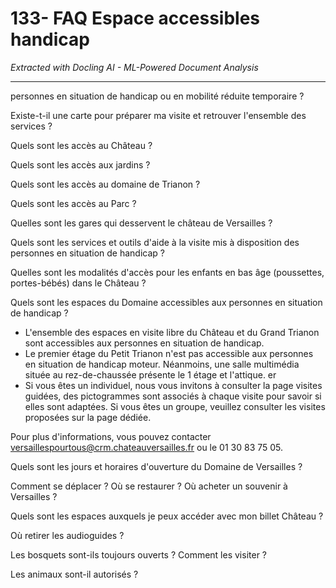 # 133- FAQ Espace accessibles handicap

*Extracted with Docling AI - ML-Powered Document Analysis*

---

personnes en situation de handicap ou en mobilité réduite temporaire ?

Existe-t-il une carte pour préparer ma visite et retrouver l'ensemble des services ?

Quels sont les accès au Château ?

Quels sont les accès aux jardins ?

Quels sont les accès au domaine de Trianon ?

Quels sont les accès au Parc ?

Quelles sont les gares qui desservent le château de Versailles ?

Quels sont les services et outils d'aide à la visite mis à disposition des personnes en situation de handicap ?

Quelles sont les modalités d'accès pour les enfants en bas âge (poussettes, portes-bébés) dans le Château ?

Quels sont les espaces du Domaine accessibles aux personnes en situation de handicap ?

- L'ensemble des espaces en visite libre du Château et du Grand Trianon sont accessibles aux personnes en situation de handicap.
- Le premier étage du Petit Trianon n'est pas accessible aux personnes en situation de handicap moteur. Néanmoins, une salle multimédia située au rez-de-chaussée présente le 1 étage et l'attique. er
- Si vous êtes un individuel, nous vous invitons à consulter la page visites guidées, des pictogrammes sont associés à chaque visite pour savoir si elles sont adaptées. Si vous êtes un groupe, veuillez consulter les visites proposées sur la page dédiée.

Pour plus d'informations, vous pouvez contacter versaillespourtous@crm.chateauversailles.fr ou le 01 30 83 75 05.

Quels sont les jours et horaires d'ouverture du Domaine de Versailles ?

Comment se déplacer ? Où se restaurer ? Où acheter un souvenir à Versailles ?

Quels sont les espaces auxquels je peux accéder avec mon billet Château ?

Où retirer les audioguides ?

Les bosquets sont-ils toujours ouverts ? Comment les visiter ?

Les animaux sont-il autorisés ?